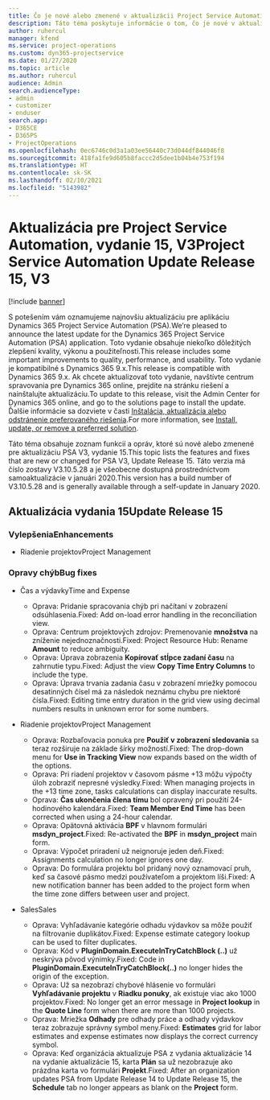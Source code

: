 ```yaml
---
title: Čo je nové alebo zmenené v aktualizácii Project Service Automation, vydanie 15, V3
description: Táto téma poskytuje informácie o tom, čo je nové v aktualizácii Project Service Automation, vydanie 15, V3.
author: ruhercul
manager: kfend
ms.service: project-operations
ms.custom: dyn365-projectservice
ms.date: 01/27/2020
ms.topic: article
ms.author: ruhercul
audience: Admin
search.audienceType:
- admin
- customizer
- enduser
search.app:
- D365CE
- D365PS
- ProjectOperations
ms.openlocfilehash: 0ec6746c0d3a1a03ee56440c73d044df844046f8
ms.sourcegitcommit: 418fa1fe9d605b8faccc2d5dee1b04b4e753f194
ms.translationtype: HT
ms.contentlocale: sk-SK
ms.lasthandoff: 02/10/2021
ms.locfileid: "5143982"
---
```

# <a name="project-service-automation-update-release-15-v3"></a><span data-ttu-id="2b94e-103">Aktualizácia pre Project Service Automation, vydanie 15, V3</span><span class="sxs-lookup"><span data-stu-id="2b94e-103">Project Service Automation Update Release 15, V3</span></span>

[!include [banner](../includes/psa-now-project-operations.md)]

<span data-ttu-id="2b94e-104">S potešením vám oznamujeme najnovšiu aktualizáciu pre aplikáciu Dynamics 365 Project Service Automation (PSA).</span><span class="sxs-lookup"><span data-stu-id="2b94e-104">We’re pleased to announce the latest update for the Dynamics 365 Project Service Automation (PSA) application.</span></span> <span data-ttu-id="2b94e-105">Toto vydanie obsahuje niekoľko dôležitých zlepšení kvality, výkonu a použiteľnosti.</span><span class="sxs-lookup"><span data-stu-id="2b94e-105">This release includes some important improvements to quality, performance, and usability.</span></span> <span data-ttu-id="2b94e-106">Toto vydanie je kompatibilné s Dynamics 365 9.x.</span><span class="sxs-lookup"><span data-stu-id="2b94e-106">This release is compatible with Dynamics 365 9.x.</span></span> <span data-ttu-id="2b94e-107">Ak chcete aktualizovať toto vydanie, navštívte centrum spravovania pre Dynamics 365 online, prejdite na stránku riešení a nainštalujte aktualizáciu.</span><span class="sxs-lookup"><span data-stu-id="2b94e-107">To update to this release, visit the Admin Center for Dynamics 365 online, and go to the solutions page to install the update.</span></span> <span data-ttu-id="2b94e-108">Ďalšie informácie sa dozviete v časti [Inštalácia, aktualizácia alebo odstránenie preferovaného riešenia](https://docs.microsoft.com/power-platform/admin/install-remove-preferred-solution).</span><span class="sxs-lookup"><span data-stu-id="2b94e-108">For more information, see [Install, update, or remove a preferred solution](https://docs.microsoft.com/power-platform/admin/install-remove-preferred-solution).</span></span>

<span data-ttu-id="2b94e-109">Táto téma obsahuje zoznam funkcií a opráv, ktoré sú nové alebo zmenené pre aktualizáciu PSA V3, vydanie 15.</span><span class="sxs-lookup"><span data-stu-id="2b94e-109">This topic lists the features and fixes that are new or changed for PSA V3, Update Release 15.</span></span> <span data-ttu-id="2b94e-110">Táto verzia má číslo zostavy V3.10.5.28 a je všeobecne dostupná prostredníctvom samoaktualizácie v januári 2020.</span><span class="sxs-lookup"><span data-stu-id="2b94e-110">This version has a build number of V3.10.5.28 and is generally available through a self-update in January 2020.</span></span>

## <a name="update-release-15"></a><span data-ttu-id="2b94e-111">Aktualizácia vydania 15</span><span class="sxs-lookup"><span data-stu-id="2b94e-111">Update Release 15</span></span> 

### <a name="enhancements"></a><span data-ttu-id="2b94e-112">Vylepšenia</span><span class="sxs-lookup"><span data-stu-id="2b94e-112">Enhancements</span></span>

- <span data-ttu-id="2b94e-113">Riadenie projektov</span><span class="sxs-lookup"><span data-stu-id="2b94e-113">Project Management</span></span>

### <a name="bug-fixes"></a><span data-ttu-id="2b94e-114">Opravy chýb</span><span class="sxs-lookup"><span data-stu-id="2b94e-114">Bug fixes</span></span>

- <span data-ttu-id="2b94e-115">Čas a výdavky</span><span class="sxs-lookup"><span data-stu-id="2b94e-115">Time and Expense</span></span>

  - <span data-ttu-id="2b94e-116">Oprava: Pridanie spracovania chýb pri načítaní v zobrazení odsúhlasenia.</span><span class="sxs-lookup"><span data-stu-id="2b94e-116">Fixed: Add on-load error handling in the reconciliation view.</span></span>
  - <span data-ttu-id="2b94e-117">Oprava: Centrum projektových zdrojov: Premenovanie **množstva** na zníženie nejednoznačnosti.</span><span class="sxs-lookup"><span data-stu-id="2b94e-117">Fixed: Project Resource Hub: Rename **Amount** to reduce ambiguity.</span></span>
  - <span data-ttu-id="2b94e-118">Oprava: Úprava zobrazenia **Kopírovať stĺpce zadaní času** na zahrnutie typu.</span><span class="sxs-lookup"><span data-stu-id="2b94e-118">Fixed: Adjust the view **Copy Time Entry Columns** to include the type.</span></span>
  - <span data-ttu-id="2b94e-119">Oprava: Úprava trvania zadania času v zobrazení mriežky pomocou desatinných čísel má za následok neznámu chybu pre niektoré čísla.</span><span class="sxs-lookup"><span data-stu-id="2b94e-119">Fixed: Editing time entry duration in the grid view using decimal numbers results in unknown error for some numbers.</span></span>

- <span data-ttu-id="2b94e-120">Riadenie projektov</span><span class="sxs-lookup"><span data-stu-id="2b94e-120">Project Management</span></span>

  - <span data-ttu-id="2b94e-121">Oprava: Rozbaľovacia ponuka pre **Použiť v zobrazení sledovania** sa teraz rozširuje na základe šírky možností.</span><span class="sxs-lookup"><span data-stu-id="2b94e-121">Fixed: The drop-down menu for **Use in Tracking View** now expands based on the width of the options.</span></span>
  - <span data-ttu-id="2b94e-122">Oprava: Pri riadení projektov v časovom pásme +13 môžu výpočty úloh zobraziť nepresné výsledky.</span><span class="sxs-lookup"><span data-stu-id="2b94e-122">Fixed: When managing projects in the +13 time zone, tasks calculations can display inaccurate results.</span></span>
  - <span data-ttu-id="2b94e-123">Oprava: **Čas ukončenia člena tímu** bol opravený pri použití 24-hodinového kalendára.</span><span class="sxs-lookup"><span data-stu-id="2b94e-123">Fixed: **Team Member End Time** has been corrected when using a 24-hour calendar.</span></span>
  - <span data-ttu-id="2b94e-124">Oprava: Opätovná aktivácia **BPF** v hlavnom formulári **msdyn_project**.</span><span class="sxs-lookup"><span data-stu-id="2b94e-124">Fixed: Re-activated the **BPF** in **msdyn_project** main form.</span></span>
  - <span data-ttu-id="2b94e-125">Oprava: Výpočet priradení už neignoruje jeden deň.</span><span class="sxs-lookup"><span data-stu-id="2b94e-125">Fixed: Assignments calculation no longer ignores one day.</span></span>
  - <span data-ttu-id="2b94e-126">Oprava: Do formulára projektu bol pridaný nový oznamovací pruh, keď sa časové pásmo medzi používateľom a projektom líši.</span><span class="sxs-lookup"><span data-stu-id="2b94e-126">Fixed: A new notification banner has been added to the project form when the time zone differs between user and project.</span></span>

- <span data-ttu-id="2b94e-127">Sales</span><span class="sxs-lookup"><span data-stu-id="2b94e-127">Sales</span></span>

  - <span data-ttu-id="2b94e-128">Oprava: Vyhľadávanie kategórie odhadu výdavkov sa môže použiť na filtrovanie duplikátov.</span><span class="sxs-lookup"><span data-stu-id="2b94e-128">Fixed: Expense estimate category lookup can be used to filter duplicates.</span></span>
  - <span data-ttu-id="2b94e-129">Oprava: Kód v **PluginDomain.ExecuteInTryCatchBlock (..)** už neskrýva pôvod výnimky.</span><span class="sxs-lookup"><span data-stu-id="2b94e-129">Fixed: Code in **PluginDomain.ExecuteInTryCatchBlock(..)** no longer hides the origin of the exception.</span></span>
  - <span data-ttu-id="2b94e-130">Oprava: Už sa nezobrazí chybové hlásenie vo formulári **Vyhľadávanie projektu** v **Riadku ponuky**, ak existuje viac ako 1000 projektov.</span><span class="sxs-lookup"><span data-stu-id="2b94e-130">Fixed: No longer get an error message in **Project lookup** in the **Quote Line** form when there are more than 1000 projects.</span></span>
  - <span data-ttu-id="2b94e-131">Oprava: Mriežka **Odhady** pre odhady práce a odhady výdavkov teraz zobrazuje správny symbol meny.</span><span class="sxs-lookup"><span data-stu-id="2b94e-131">Fixed: **Estimates** grid for labor estimates and expense estimates now displays the correct currency symbol.</span></span>
  - <span data-ttu-id="2b94e-132">Oprava: Keď organizácia aktualizuje PSA z vydania aktualizácie 14 na vydanie aktualizácie 15, karta **Plán** sa už nezobrazuje ako prázdna karta vo formulári **Projekt**.</span><span class="sxs-lookup"><span data-stu-id="2b94e-132">Fixed: After an organization updates PSA from Update Release 14 to Update Release 15, the **Schedule** tab no longer appears as blank on the **Project** form.</span></span>
